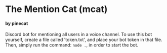 # The Mention Cat (mcat)
#### by pinecat

Discord bot for mentioning all users in a voice channel.
To use this bot yourself, create a file called 'token.txt', and place your bot token in that file.
Then, simply run the command: `node .`, in order to start the bot.